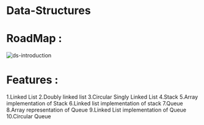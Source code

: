 # Data-Structures
# RoadMap :

![ds-introduction](https://user-images.githubusercontent.com/56038326/93023169-ee86ad00-f60e-11ea-8dae-32d08b4617fd.png)


# Features :

1.Linked List
2.Doubly linked list
3.Circular Singly Linked List
4.Stack
5.Array implementation of Stack
6.Linked list implementation of stack
7.Queue
8.Array representation of Queue
9.Linked List implementation of Queue
10.Circular Queue
 

 




